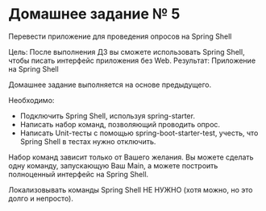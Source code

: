 # Домашнее задание № 5

Перевести приложение для проведения опросов на Spring Shell

Цель:
После выполнения ДЗ вы сможете использовать Spring Shell, чтобы писать интерфейс приложения без Web. Результат: Приложение на Spring Shell

Домашнее задание выполняется на основе предыдущего.

Необходимо:

* Подключить Spring Shell, используя spring-starter.
* Написать набор команд, позволяющий проводить опрос.
* Написать Unit-тесты с помощью spring-boot-starter-test, учесть, что Spring Shell в тестах нужно отключить.

Набор команд зависит только от Вашего желания. Вы можете сделать одну команду, запускающую Ваш Main, а можете построить полноценный интерфейс на Spring Shell.

Локализовывать команды Spring Shell НЕ НУЖНО (хотя можно, но это долго и непросто).